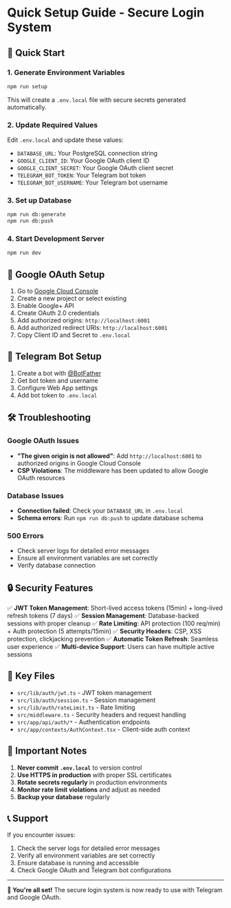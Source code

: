 # Quick Setup Guide - Secure Login System

## 🚀 Quick Start

### 1. Generate Environment Variables

```bash
npm run setup
```

This will create a `.env.local` file with secure secrets generated automatically.

### 2. Update Required Values

Edit `.env.local` and update these values:

- `DATABASE_URL`: Your PostgreSQL connection string
- `GOOGLE_CLIENT_ID`: Your Google OAuth client ID
- `GOOGLE_CLIENT_SECRET`: Your Google OAuth client secret
- `TELEGRAM_BOT_TOKEN`: Your Telegram bot token
- `TELEGRAM_BOT_USERNAME`: Your Telegram bot username

### 3. Set up Database

```bash
npm run db:generate
npm run db:push
```

### 4. Start Development Server

```bash
npm run dev
```

## 🔧 Google OAuth Setup

1. Go to [Google Cloud Console](https://console.cloud.google.com/)
2. Create a new project or select existing
3. Enable Google+ API
4. Create OAuth 2.0 credentials
5. Add authorized origins: `http://localhost:6001`
6. Add authorized redirect URIs: `http://localhost:6001`
7. Copy Client ID and Secret to `.env.local`

## 🤖 Telegram Bot Setup

1. Create a bot with [@BotFather](https://t.me/botfather)
2. Get bot token and username
3. Configure Web App settings
4. Add bot token to `.env.local`

## 🛠️ Troubleshooting

### Google OAuth Issues

- **"The given origin is not allowed"**: Add `http://localhost:6001` to authorized origins in Google Cloud Console
- **CSP Violations**: The middleware has been updated to allow Google OAuth resources

### Database Issues

- **Connection failed**: Check your `DATABASE_URL` in `.env.local`
- **Schema errors**: Run `npm run db:push` to update database schema

### 500 Errors

- Check server logs for detailed error messages
- Ensure all environment variables are set correctly
- Verify database connection

## 🔒 Security Features

✅ **JWT Token Management**: Short-lived access tokens (15min) + long-lived refresh tokens (7 days)
✅ **Session Management**: Database-backed sessions with proper cleanup
✅ **Rate Limiting**: API protection (100 req/min) + Auth protection (5 attempts/15min)
✅ **Security Headers**: CSP, XSS protection, clickjacking prevention
✅ **Automatic Token Refresh**: Seamless user experience
✅ **Multi-device Support**: Users can have multiple active sessions

## 📁 Key Files

- `src/lib/auth/jwt.ts` - JWT token management
- `src/lib/auth/session.ts` - Session management
- `src/lib/auth/rateLimit.ts` - Rate limiting
- `src/middleware.ts` - Security headers and request handling
- `src/app/api/auth/*` - Authentication endpoints
- `src/app/contexts/AuthContext.tsx` - Client-side auth context

## 🚨 Important Notes

1. **Never commit `.env.local`** to version control
2. **Use HTTPS in production** with proper SSL certificates
3. **Rotate secrets regularly** in production environments
4. **Monitor rate limit violations** and adjust as needed
5. **Backup your database** regularly

## 📞 Support

If you encounter issues:

1. Check the server logs for detailed error messages
2. Verify all environment variables are set correctly
3. Ensure database is running and accessible
4. Check Google OAuth and Telegram bot configurations

---

**🎉 You're all set!** The secure login system is now ready to use with Telegram and Google OAuth.
